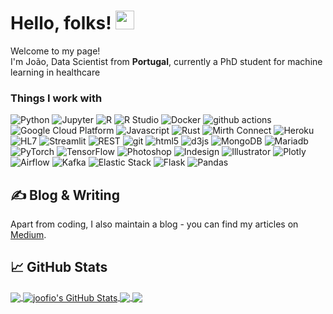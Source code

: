 # Hello, folks! <img src="https://raw.githubusercontent.com/MartinHeinz/MartinHeinz/master/wave.gif" width="30px">

<p>Welcome to my page! </br> I'm João, Data Scientist  from  <b> Portugal</b>, currently a PhD student for machine learning in healthcare </p>
<h3>Things I work with</h3>
<p>
  <img alt="Python" src="https://img.shields.io/badge/-Python-45b8d8?style=flat-square&logo=Python&logoColor=white" />
  <img alt="Jupyter" src="https://img.shields.io/badge/-Jupyter-8DD6F9?style=flat-square&logo=Jupyter&logoColor=black" /> 
  <img alt="R" src="https://img.shields.io/badge/-R-46a2f1?style=flat-square&logo=R&logoColor=white" /> 
  <img alt="R Studio" src="https://img.shields.io/badge/-R_Studio-2088FF?style=flat-square&logo=RStudio&logoColor=white" /> 
  <img alt="Docker" src="https://img.shields.io/badge/-Docker-1a73e8?style=flat-square&logo=docker&logoColor=white" />
  <img alt="github actions" src="https://img.shields.io/badge/-Github_Actions-007ACC?style=flat-square&logo=github-actions&logoColor=white" />
  <img alt="Google Cloud Platform" src="https://img.shields.io/badge/-Google_Cloud_Platform-5849BE?style=flat-square&logo=google-cloud&logoColor=white" />
  <img alt="Javascript" src="https://img.shields.io/badge/-Javascript-311C87?style=flat-square&logo=javascript&logoColor=white" />
  <img alt="Rust" src="https://img.shields.io/badge/-Rust-430098?style=flat-square&logo=Rust&logoColor=white" />
  <img alt="Mirth Connect" src="https://img.shields.io/badge/-Mirth_Connect-764ABC?style=flat-square&logo=apollo-graphql&logoColor=white" />
  <img alt="Heroku" src="https://img.shields.io/badge/-Heroku-B7178C?style=flat-square&logo=heroku&logoColor=white" />
  <img alt="HL7" src="https://img.shields.io/badge/-HL7-E10098?style=flat-square&logo=redux&logoColor=white" />
  <img alt="Streamlit" src="https://img.shields.io/badge/-Streamlit-CC6699?style=flat-square&logo=Streamlit&logoColor=white" />
  <img alt="REST" src="https://img.shields.io/badge/-REST-db7092?style=flat-square&logo=swagger&logoColor=white" />
  <img alt="git" src="https://img.shields.io/badge/-git-F05032?style=flat-square&logo=git&logoColor=white" />
  <img alt="html5" src="https://img.shields.io/badge/-html5-ea2845?style=flat-square&logo=html5&logoColor=white" />
  <img alt="d3js" src="https://img.shields.io/badge/-d3.js-DD0031?style=flat-square&logo=d3.js&logoColor=white" />
  <img alt="MongoDB" src="https://img.shields.io/badge/-MongoDB-CB3837?style=flat-square&logo=mongodb&logoColor=white" />
  <img alt="Mariadb" src="https://img.shields.io/badge/-Mariadb-E34F26?style=flat-square&logo=mariadb&logoColor=white" />
  <img alt="PyTorch" src="https://img.shields.io/badge/-PyTorch-FB542B?style=flat-square&logo=PyTorch&logoColor=white" />
  <img alt="TensorFlow" src="https://img.shields.io/badge/-TensorFlow-EC4A3F?style=flat-square&logo=TensorFlow&logoColor=white" />
  <img alt="Photoshop" src="https://img.shields.io/badge/-Photoshop-F9A03C?style=flat-square&logo=Adobe Photoshop&logoColor=white" />
  <img alt="Indesign" src="https://img.shields.io/badge/-Indesign-F7B93E?style=flat-square&logo=Adobe Indesign&logoColor=black" />
  <img alt="Illustrator" src="https://img.shields.io/badge/-Illustrator-13aa52?style=flat-square&logo=Adobe Illustrator&logoColor=white" />
  <img alt="Plotly" src="https://img.shields.io/badge/-Plotly-43853d?style=flat-square&logo=plotly&logoColor=white" />
  
  <img alt="Airflow" src="https://img.shields.io/badge/-Airflow-065535?style=flat-square&logo=Apache Airflow&logoColor=white" />
  <img alt="Kafka" src="https://img.shields.io/badge/-Kafka-032A1A?style=flat-square&logo=Apache Kafka&logoColor=white" />
  <img alt="Elastic Stack" src="https://img.shields.io/badge/-Elastick Stack-829192?style=flat-square&logo=Elastic Stack&logoColor=white" />
  <img alt="Flask" src="https://img.shields.io/badge/-Flask-272B2B?style=flat-square&logo=Flask&logoColor=white" />
  <img alt="Pandas" src="https://img.shields.io/badge/-Pandas-000000?style=flat-square&logo=Pandas&logoColor=white" />

</p>

## &#x270d; Blog & Writing

Apart from coding, I also maintain a blog - you can find my articles on [Medium](https://medium.com/@jfcal).
## &#x1f4c8; GitHub Stats

<a href="https://github.com/joofio/joofio">
  <img align="center" src="https://github-readme-stats.vercel.app/api/top-langs/?username=joofio&hide=java,html,tex&title_color=ffffff&text_color=c9cacc&icon_color=2bbc8a&bg_color=1d1f21&langs_count=3" />
</a>
<a href="https://github.com/joofio/joofio">
  <img align="center" src="https://github-readme-stats.vercel.app/api?username=joofio&show_icons=true&line_height=27&count_private=true&title_color=ffffff&text_color=c9cacc&icon_color=2bbc8a&bg_color=1d1f21" alt="joofio's GitHub Stats" />
</a>

<a href="https://github.com/joofio/online-cv">
  <img align="center" src="https://github-readme-stats.vercel.app/api/pin/?username=joofio&repo=online-cv&title_color=ffffff&text_color=c9cacc&icon_color=2bbc8a&bg_color=1d1f21" />
</a>


<a href="https://github.com/joofio/py4chemoinformatics">
  <img align="center" src="https://github-readme-stats.vercel.app/api/pin/?username=joofio&repo=py4chemoinformatics&title_color=ffffff&text_color=c9cacc&icon_color=2bbc8a&bg_color=1d1f21" />
</a>    
